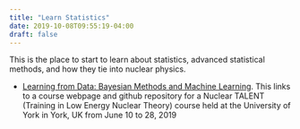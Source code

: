 ```yaml
---
title: "Learn Statistics"
date: 2019-10-08T09:55:19-04:00
draft: false
---
```


This is the place to start to learn about statistics, advanced statistical methods, and how they tie into nuclear physics.

- [Learning from Data: Bayesian Methods and Machine Learning](https://nucleartalent.github.io/Bayes2019/topics/exercises.html). This links to a course webpage and github repository for a Nuclear TALENT (Training in Low Energy Nuclear Theory) course held at the University of York in York, UK from June 10 to 28, 2019